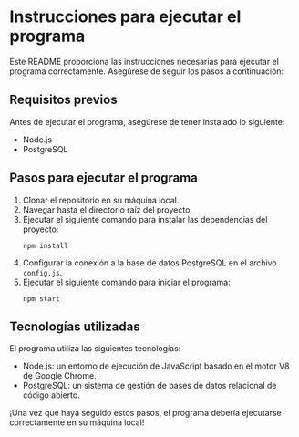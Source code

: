 # Instrucciones para ejecutar el programa

Este README proporciona las instrucciones necesarias para ejecutar el programa correctamente. Asegúrese de seguir los pasos a continuación:

## Requisitos previos
Antes de ejecutar el programa, asegúrese de tener instalado lo siguiente:

- Node.js
- PostgreSQL

## Pasos para ejecutar el programa

1. Clonar el repositorio en su máquina local.
2. Navegar hasta el directorio raíz del proyecto.
3. Ejecutar el siguiente comando para instalar las dependencias del proyecto:
    ```
    npm install
    ```
4. Configurar la conexión a la base de datos PostgreSQL en el archivo `config.js`.
5. Ejecutar el siguiente comando para iniciar el programa:
    ```
    npm start
    ```

## Tecnologías utilizadas

El programa utiliza las siguientes tecnologías:

- Node.js: un entorno de ejecución de JavaScript basado en el motor V8 de Google Chrome.
- PostgreSQL: un sistema de gestión de bases de datos relacional de código abierto.

¡Una vez que haya seguido estos pasos, el programa debería ejecutarse correctamente en su máquina local!
